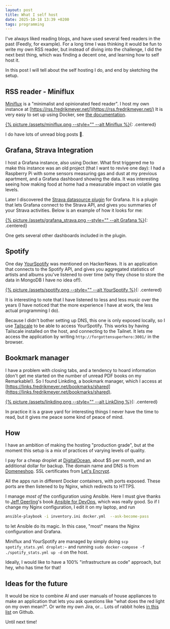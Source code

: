 ```yaml
---
layout: post
title: What I self host
date: 2025-10-18 13:39 +0200
tags: programming
---
```


I've always liked reading blogs, and have used several feed readers in the past (Feedly, for example). For a long time I was thinking it would be fun to write my own RSS reader, but instead of diving into the challenge, I did the next best thing, which was finding a decent one, and learning how to self host it.

In this post I will tell about the self hosting I do, and end by sketching the setup.

## RSS reader - Miniflux

[Miniflux](https://github.com/miniflux/v2) is a "minimalist and opinionated feed reader". I host my own instance at [https://rss.fredrikmeyer.net/](https://rss.fredrikmeyer.net/) It is very easy to set up using Docker, see [the documentation](https://miniflux.app/docs/docker.html#docker-compose).

[{% picture /assets/miniflux.png --style="" --alt Miniflux %}](/assets/miniflux.png){: .centered}

I do have lots of unread blog posts 🤨.

## Grafana, Strava Integration

I host a Grafana instance, also using Docker. What first triggered me to make this instance was an old project (that I want to revive one day): I had a Raspberry Pi with some sensors measuring gas and dust at my previous apartment, and a Grafana dashboard showing the data. It was interesting seeing how making food at home had a measurable impact on volatile gas levels.

Later I discovered the [Strava datasource plugin](https://grafana.com/grafana/plugins/grafana-strava-datasource/) for Grafana. It is a plugin that lets Grafana connect to the Strava API, and gives you summaries of your Strava activities. Below is an example of how it looks for me:

[{% picture /assets/grafana_strava.png --style="" --alt Grafana %}](/assets/grafana_strava.png){: .centered}

One gets several other dashboards included in the plugin.

## Spotify

One day [YourSpotify](https://github.com/Yooooomi/your_spotify/) was mentioned on HackerNews. It is an application that connects to the Spotify API, and gives you aggregated statistics of artists and albums you've listened to over time (why they chose to store the data in MongoDB I have no idea of!).

[{% picture /assets/spotify.png --style="" --alt YourSpotify %}](/assets/spotify.png){: .centered}

It is interesting to note that I have listened to less and less music over the years (I have noticed that the more experience I have at work, the less actual programming I do).

Because I didn't bother setting up DNS, this one is only exposed locally, so I use [Tailscale](https://tailscale.com/) to be able to access YourSpotify. This works by having Tailscale installed on the host, and connecting to the Tailnet. It lets me access the application by writing `http://forgottensuperhero:3001/` in the browser.

## Bookmark manager

I have a problem with closing tabs, and a tendency to hoard information (don't get me started on the number of unread PDF books on my Remarkable!). So I found Linkding, a bookmark manager, which I access at [https://links.fredrikmeyer.net/bookmarks/shared](https://links.fredrikmeyer.net/bookmarks/shared).

[{% picture /assets/linkding.png --style="" --alt LinkDing %}](/assets/linkding.png){: .centered}

In practice it is a grave yard for interesting things I never have the time to read, but it gives me peace some kind of peace of mind.

## How

I have an ambition of making the hosting "production grade", but at the moment this setup is a mix of practices of varying levels of quality.

I pay for a cheap droplet at [DigitalOcean](https://www.digitalocean.com/), about $5 per month, and an additional dollar for backup. The domain name and DNS is from [Domeneshop](https://domene.shop/). SSL certificates from [Let's Encrypt](https://letsencrypt.org/).

All the apps run in different Docker containers, with ports exposed. These ports are then listened to by Nginx, which redirects to HTTPS.

I manage _most of_ the configuration using Ansible. Here I must give thanks to [Jeff Geerling](https://www.jeffgeerling.com/)'s book [Ansible for DevOps](https://leanpub.com/ansible-for-devops), which was really good. So if I change my Nginx configuration, I edit it on my laptop, and run

```bash
ansible-playbook -i inventory.ini docker.yml  --ask-become-pass
```

to let Ansible do its magic. In this case, "most" means the Nginx configuration and Grafana.

Miniflux and YourSpotify are managed by simply doing `scp spotify_stats.yml droplet:~` and running `sudo docker-compose -f ./spotify_stats.yml up -d` on the host.

Ideally, I would like to have a 100% "infrastructure as code" approach, but hey, who has time for that!

## Ideas for the future

It would be nice to combine AI and user manuals of house appliances to make an application that lets you ask questions like "what does the red light on my oven mean?". Or write my own Jira, or... Lots of rabbit holes [in this list](https://github.com/awesome-selfhosted/awesome-selfhosted) on Github.

Until next time!
